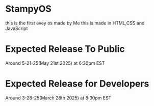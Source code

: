 # StampyOS
this is the first evey os made by Me this is made in HTML,CSS and JavaScript
# Expected Release To Public 
Around 5-21-25(May 21st 2025) at 6:30pm EST
# Expected Release for Developers
Around 3-28-25(March 28th 2025) at 8:30pm EST

